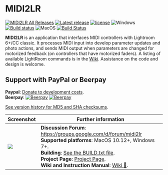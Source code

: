# MIDI2LR

[![MIDI2LR All Releases](https://img.shields.io/github/downloads/rsjaffe/MIDI2LR/total.svg)](https://github.com/rsjaffe/MIDI2LR/releases) [![Latest release](https://img.shields.io/github/release/rsjaffe/MIDI2LR.svg)](https://github.com/rsjaffe/MIDI2LR/releases) 
[![license](https://img.shields.io/github/license/rsjaffe/MIDI2LR.svg)](https://github.com/rsjaffe/MIDI2LR/blob/master/LICENSE.txt)
![Windows](https://img.shields.io/badge/Windows--yellow.svg) [![Build status](https://ci.appveyor.com/api/projects/status/g8hjm46xl66313pq/branch/develop?svg=true)](https://ci.appveyor.com/project/rsjaffe/midi2lr-4ky86) ![MacOS](https://img.shields.io/badge/MacOS--yellow.svg) [![Build Status](https://travis-ci.com/rsjaffe/MIDI2LR.svg?branch=develop)](https://travis-ci.com/rsjaffe/MIDI2LR) 

**MIDI2LR** is an application that interfaces MIDI controllers with Lightroom 6+/CC classic. It processes MIDI input into develop parameter updates and photo actions, and sends MIDI output when parameters are changed for motorized feedback (on controllers that have motorized faders). A listing of available LightRoom commands is in the [Wiki](https://github.com/rsjaffe/MIDI2LR/wiki). Assistance on the code and design is welcome.

## Support with PayPal or Beerpay
**Paypal**: [Donate to development costs](https://www.paypal.com/cgi-bin/webscr?cmd=_s-xclick&hosted_button_id=HS992TTMHQNCL&source=url).<br />
**Beerpay**: [![Beerpay](https://beerpay.io/rsjaffe/MIDI2LR/badge.svg?style=beer-square)](https://beerpay.io/rsjaffe/MIDI2LR)  [![Beerpay](https://beerpay.io/rsjaffe/MIDI2LR/make-wish.svg?style=flat-square)](https://beerpay.io/rsjaffe/MIDI2LR?focus=wish)

[See version history for MD5 and SHA checksums](https://github.com/rsjaffe/MIDI2LR/wiki/Version-History).


| Screenshot | Further information |
| -----------| -------------------- |
| <img src="http://rsjaffe.github.io/MIDI2LR/images/app.png" /> | **Discussion Forum**: https://groups.google.com/d/forum/midi2lr <br />**Supported platforms**: MacOS 10.12+, Windows 7+. <br />**Building**: [See the BUILD.txt file](https://github.com/rsjaffe/MIDI2LR/blob/master/BUILD.txt). <br />**Project Page**: [Project Page](http://rsjaffe.github.io/MIDI2LR). <br />**Wiki and Instruction Manual**: [Wiki :book:](https://github.com/rsjaffe/MIDI2LR/wiki). |